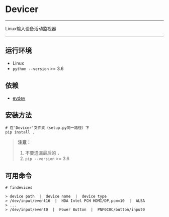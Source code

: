 # Devicer

---

Linux输入设备活动监视器

---

## 运行环境

- Linux
- `python --version` >= 3.6

## 依赖

- [evdev](<https://github.com/gvalkov/python-evdev>)

## 安装方法

```shell
# 在'Devicer'文件夹（setup.py同一路径）下
pip install .
```

> **注意：**
>
> 1. 不要遗漏最后的 **`.`**
> 2. `pip --version` >= 3.6

## 可用命令

```shell
# findevices

> device path  |  device name  |  device type
> /dev/input/event16  |  HDA Intel PCH HDMI/DP,pcm=10  |  ALSA
> ...
> /dev/input/event0  |  Power Button  |  PNP0C0C/button/input0
```

